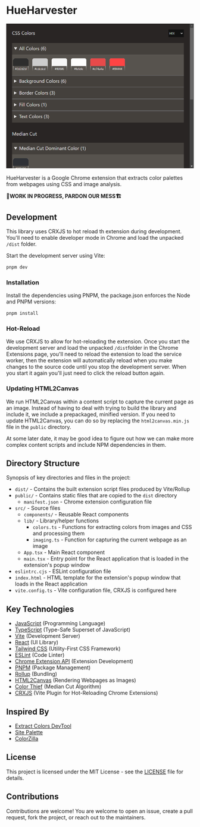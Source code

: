 # HueHarvester

![Example palette from Hue Harvester Chrome Extension](docs/example.png "Title")

HueHarvester is a Google Chrome extension that extracts color palettes from webpages using CSS and image analysis.

**🚧WORK IN PROGRESS, PARDON OUR MESS🏗️**

## Development
This library uses CRXJS to hot reload th extension during development. You'll need to enable developer mode in Chrome and load the unpacked `/dist` folder.

Start the development server using Vite:
```bash
pnpm dev
```

### Installation
Install the dependencies using PNPM, the package.json enforces the Node and PNPM versions:
```bash
pnpm install
```

### Hot-Reload
We use CRXJS to allow for hot-reloading the extension. Once you start the development server and load the unpacked `/dist`folder in the Chrome Extensions page, you'll need to reload the extension to load the service worker, then the extension will automatically reload when you make changes to the source code until you stop the development server. When you start it again you'll just need to click the reload button again. 

### Updating HTML2Canvas
We run HTML2Canvas within a content script to capture the current page as an image. Instead of having to deal with trying to build the library and include it, we include a prepackaged, minified version. If you need to update HTML2Canvas, you can do so by replacing the `html2canvas.min.js` file in the `public` directory.

At some later date, it may be good idea to figure out how we can make more complex content scripts and include NPM dependencies in them.

## Directory Structure
Synopsis of key directories and files in the project:
- `dist/` - Contains the built extension script files produced by Vite/Rollup
- `public/` - Contains static files that are copied to the `dist` directory
  - `manifest.json` - Chrome extension configuration file
- `src/` - Source files
  - `components/` - Reusable React components
  - `lib/` - Library/helper functions
    - `colors.ts` - Functions for extracting colors from images and CSS and processing them
    - `imaging.ts` - Function for capturing the current webpage as an image
  - `App.tsx` - Main React component
  - `main.tsx` - Entry point for the React application that is loaded in the extension's popup window
- `eslintrc.cjs` - ESLint configuration file
- `index.html` - HTML template for the extension's popup window that loads in the React application
- `vite.config.ts` - Vite configuration file, CRXJS is configured here


## Key Technologies
- [JavaScript](https://developer.mozilla.org/en-US/docs/Web/JavaScript) (Programming Language)
- [TypeScript](https://www.typescriptlang.org/) (Type-Safe Superset of JavaScript)
- [Vite](https://vitejs.dev/) (Development Server)
- [React](https://reactjs.org/) (UI Library)
- [Tailwind CSS](https://tailwindcss.com/) (Utility-First CSS Framework)
- [ESLint](https://eslint.org/) (Code Linter)
- [Chrome Extension API](https://developer.chrome.com/docs/extensions/reference/) (Extension Development)
- [PNPM](https://pnpm.io/) (Package Management)
- [Rollup](https://rollupjs.org/) (Bundling)
- [HTML2Canvas](https://html2canvas.hertzen.com/) (Rendering Webpages as Images)
- [Color Thief](https://github.com/lokesh/color-thief) (Median Cut Algorithm)
- [CRXJS](https://crxjs.dev/vite-plugin) (Vite Plugin for Hot-Reloading Chrome Extensions)

## Inspired By
- [Extract Colors DevTool](https://github.com/guiexperttable/extract-colors-chrome-extension)
- [Site Palette](https://palette.site/)
- [ColorZilla](https://www.colorzilla.com/chrome/)

## License
This project is licensed under the MIT License - see the [LICENSE](LICENSE) file for details.

## Contributions
Contributions are welcome! You are welcome to open an issue, create a pull request, fork the project, or reach out to the maintainers.